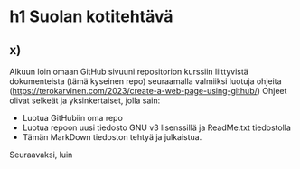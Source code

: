 # h1 Suolan kotitehtävä

## x)
Alkuun loin omaan GitHub sivuuni repositorion kurssiin liittyvistä dokumenteista (tämä kyseinen repo) seuraamalla
valmiiksi luotuja ohjeita (https://terokarvinen.com/2023/create-a-web-page-using-github/)
Ohjeet olivat selkeät ja yksinkertaiset, jolla sain:
- Luotua GitHubiin oma repo
- Luotua repoon uusi tiedosto GNU v3 lisenssillä ja ReadMe.txt tiedostolla
- Tämän MarkDown tiedoston tehtyä ja julkaistua.

Seuraavaksi, luin 
